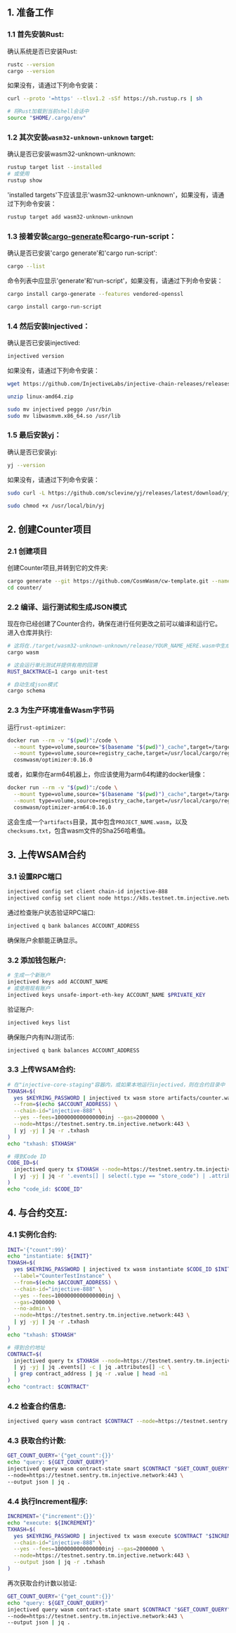 ## 1. 准备工作

### 1.1 首先安装Rust:

确认系统是否已安装Rust:

```sh
rustc --version
cargo --version
```

如果没有，请通过下列命令安装：

```sh
curl --proto '=https' --tlsv1.2 -sSf https://sh.rustup.rs | sh

# 将Rust加载到当前shell会话中
source "$HOME/.cargo/env"
```

### 1.2 其次安装`wasm32-unknown-unknown` target:

确认是否已安装wasm32-unknown-unknown:

```sh
rustup target list --installed
# 或使用
rustup show
```

'installed targets'下应该显示'wasm32-unknown-unknown'，如果没有，请通过下列命令安装：

```sh
rustup target add wasm32-unknown-unknown
```


### 1.3 接着安装[cargo-generate](https://github.com/ashleygwilliams/cargo-generate)和cargo-run-script：

确认是否已安装'cargo generate'和'cargo run-script':

```sh
cargo --list
```

命令列表中应显示'generate'和'run-script'，如果没有，请通过下列命令安装：

```sh
cargo install cargo-generate --features vendored-openssl

cargo install cargo-run-script
```

### 1.4 然后安装Injectived：

确认是否已安装injectived:

```sh
injectived version
```

如果没有，请通过下列命令安装：

```sh
wget https://github.com/InjectiveLabs/injective-chain-releases/releases/download/v1.15.0-1748457819/linux-amd64.zip

unzip linux-amd64.zip

sudo mv injectived peggo /usr/bin
sudo mv libwasmvm.x86_64.so /usr/lib
```

### 1.5 最后安装yj：

确认是否已安装yj:

```sh
yj --version
```

如果没有，请通过下列命令安装：

```sh
sudo curl -L https://github.com/sclevine/yj/releases/latest/download/yj-linux-amd64 -o /usr/local/bin/yj

sudo chmod +x /usr/local/bin/yj
```

## 2. 创建Counter项目

### 2.1 创建项目

创建Counter项目,并转到它的文件夹:

```sh
cargo generate --git https://github.com/CosmWasm/cw-template.git --name counter
cd counter/
```

### 2.2 编译、运行测试和生成JSON模式

现在你已经创建了Counter合约，确保在进行任何更改之前可以编译和运行它。
进入仓库并执行:

```sh
# 这将在./target/wasm32-unknown-unknown/release/YOUR_NAME_HERE.wasm中生成wasm构建
cargo wasm

# 这会运行单元测试并提供有用的回溯
RUST_BACKTRACE=1 cargo unit-test

# 自动生成json模式
cargo schema
```

### 2.3 为生产环境准备Wasm字节码

运行`rust-optimizer`:

```sh
docker run --rm -v "$(pwd)":/code \
  --mount type=volume,source="$(basename "$(pwd)")_cache",target=/target \
  --mount type=volume,source=registry_cache,target=/usr/local/cargo/registry \
  cosmwasm/optimizer:0.16.0
```

或者，如果你在arm64机器上，你应该使用为arm64构建的docker镜像：

```sh
docker run --rm -v "$(pwd)":/code \
  --mount type=volume,source="$(basename "$(pwd)")_cache",target=/target \
  --mount type=volume,source=registry_cache,target=/usr/local/cargo/registry \
  cosmwasm/optimizer-arm64:0.16.0
```

这会生成一个`artifacts`目录，其中包含`PROJECT_NAME.wasm`，以及`checksums.txt`，包含wasm文件的Sha256哈希值。

## 3. 上传WSAM合约

### 3.1 设置RPC端口

```sh
injectived config set client chain-id injective-888
injectived config set client node https://k8s.testnet.tm.injective.network:443
```

通过检查账户状态验证RPC端口:

```sh
injectived q bank balances ACCOUNT_ADDRESS
```

确保账户余额能正确显示。

### 3.2 添加钱包账户:

```sh
# 生成一个新账户
injectived keys add ACCOUNT_NAME
# 或使用现有账户
injectived keys unsafe-import-eth-key ACCOUNT_NAME $PRIVATE_KEY
```

验证账户:

```sh
injectived keys list
```

确保账户内有INJ测试币:

```sh
injectived q bank balances ACCOUNT_ADDRESS
```

### 3.3 上传WSAM合约:

```sh
# 在"injective-core-staging"容器内，或如果本地运行injectived，则在合约目录中
TXHASH=$(
  yes $KEYRING_PASSWORD | injectived tx wasm store artifacts/counter.wasm \
  --from=$(echo $ACCOUNT_ADDRESS) \
  --chain-id="injective-888" \
  --yes --fees=1000000000000000inj --gas=2000000 \
  --node=https://testnet.sentry.tm.injective.network:443 \
  | yj -yj | jq -r .txhash
)
echo "txhash: $TXHASH"

# 得到Code ID
CODE_ID=$(
  injectived query tx $TXHASH --node=https://testnet.sentry.tm.injective.network:443 \
  | yj -yj | jq -r '.events[] | select(.type == "store_code") | .attributes[] | select(.key == "code_id") | .value'
)
echo "code_id: $CODE_ID"
```

## 4. 与合约交互:

### 4.1 实例化合约:

```sh
INIT='{"count":99}'
echo "instantiate: ${INIT}"
TXHASH=$(
  yes $KEYRING_PASSWORD | injectived tx wasm instantiate $CODE_ID $INIT \
  --label="CounterTestInstance" \
  --from=$(echo $ACCOUNT_ADDRESS) \
  --chain-id="injective-888" \
  --yes --fees=1000000000000000inj \
  --gas=2000000 \
  --no-admin \
  --node=https://testnet.sentry.tm.injective.network:443 \
  | yj -yj | jq -r .txhash
)
echo "txhash: $TXHASH"

# 得到合约地址
CONTRACT=$(
  injectived query tx $TXHASH --node=https://testnet.sentry.tm.injective.network:443 \
  | yj -yj | jq .events[] -c | jq .attributes[] -c \
  | grep contract_address | jq -r .value | head -n1
)
echo "contract: $CONTRACT"
```

### 4.2 检查合约信息:

```sh
injectived query wasm contract $CONTRACT --node=https://testnet.sentry.tm.injective.network:443
```

### 4.3 获取合约计数:

```sh
GET_COUNT_QUERY='{"get_count":{}}'
echo "query: ${GET_COUNT_QUERY}"
injectived query wasm contract-state smart $CONTRACT "$GET_COUNT_QUERY" \
--node=https://testnet.sentry.tm.injective.network:443 \
--output json | jq .
```

### 4.4 执行Increment程序:

```sh
INCREMENT='{"increment":{}}'
echo "execute: ${INCREMENT}"
TXHASH=$(
  yes $KEYRING_PASSWORD | injectived tx wasm execute $CONTRACT "$INCREMENT" --from=$(echo $ACCOUNT_ADDRESS) \
  --chain-id="injective-888" \
  --yes --fees=1000000000000000inj --gas=2000000 \
  --node=https://testnet.sentry.tm.injective.network:443 \
  --output json | jq -r .txhash
)
```

再次获取合约计数以验证:

```sh
GET_COUNT_QUERY='{"get_count":{}}'
echo "query: ${GET_COUNT_QUERY}"
injectived query wasm contract-state smart $CONTRACT "$GET_COUNT_QUERY" \
--node=https://testnet.sentry.tm.injective.network:443 \
--output json | jq .
```